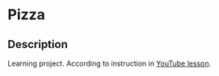 # Pizza

## Description

Learning project.
According to instruction in [YouTube lesson](https://www.youtube.com/watch?v=vd8qO3DCELo).
